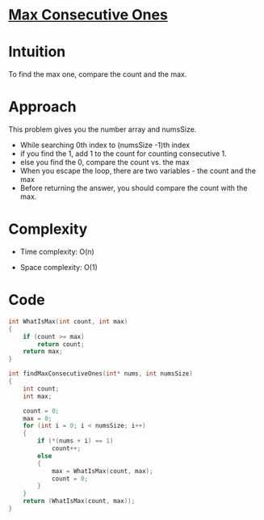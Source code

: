 # [Max Consecutive Ones][maxlink]
[maxlink]: https://leetcode.com/explore/featured/card/fun-with-arrays/521/introduction/3238/ "link"
# Intuition
To find the max one, compare the count and the max.

# Approach
This problem gives you the number array and numsSize. 
- While searching 0th index to (numsSize -1)th index
 - if you find the 1, add 1 to the count for counting consecutive 1.
 - else you find the 0, compare the count vs. the max
- When you escape the loop, there are two variables - the count and the max
 - Before returning the answer, you should compare the count with the max.   

# Complexity
- Time complexity:
O(n)

- Space complexity:
O(1)

# Code
```c
int WhatIsMax(int count, int max)
{
	if (count >= max)
		return count;
	return max;
}

int findMaxConsecutiveOnes(int* nums, int numsSize)
{
	int count;
	int	max;

	count = 0;
	max = 0;
	for (int i = 0; i < numsSize; i++)
	{
		if (*(nums + i) == 1)
			count++;
		else
		{
			max = WhatIsMax(count, max);
			count = 0;
		}
	}
    return (WhatIsMax(count, max));
}
```